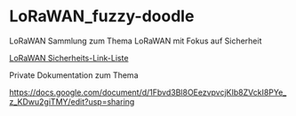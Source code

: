# LoRaWAN_fuzzy-doodle
LoRaWAN Sammlung zum Thema LoRaWAN mit Fokus auf Sicherheit

[LoRaWAN Sicherheits-Link-Liste](/LinkList_Sicherheit)



Private Dokumentation zum Thema

https://docs.google.com/document/d/1Fbvd3Bl8OEezvpvcjKIb8ZVckI8PYe_z_KDwu2giTMY/edit?usp=sharing
